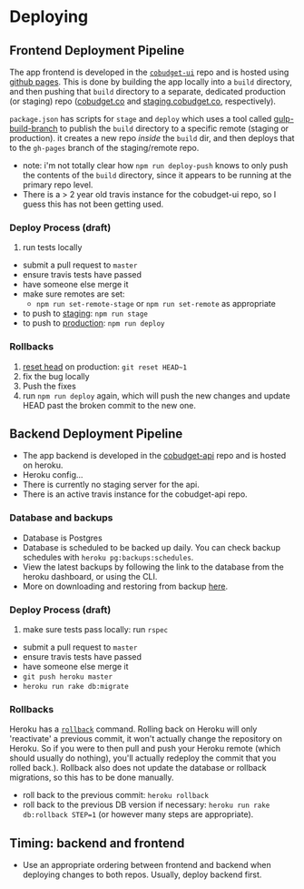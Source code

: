 # Deploying

## Frontend Deployment Pipeline

The app frontend is developed in the [`cobudget-ui`](https://github.com/cobudget/cobudget-ui) repo and is hosted using [github pages](https://pages.github.com/). This is done by building the app locally into a `build` directory, and then pushing that `build` directory to a separate, dedicated production (or staging) repo ([cobudget.co](https://github.com/cobudget/cobudget.co) and [staging.cobudget.co](https://github.com/cobudget/staging.cobudget.co), respectively). 

`package.json` has scripts for `stage` and `deploy` which uses a tool called [gulp-build-branch](https://www.npmjs.com/package/gulp-build-branch) to publish the `build` directory to a specific remote (staging or production). it creates a new repo _inside_ the `build` dir, and then deploys that to the `gh-pages` branch of the staging/remote repo. 

* note: i'm not totally clear how `npm run deploy-push` knows to only push the contents of the `build` directory, since it appears to be running at the primary repo level. 
* There is a > 2 year old travis instance for the cobudget-ui repo, so I guess this has not been getting used. 

### Deploy Process (draft)
1. run tests locally
* submit a pull request to `master` 
* ensure travis tests have passed
* have someone else merge it
* make sure remotes are set:
  * `npm run set-remote-stage` or `npm run set-remote` as appropriate
* to push to [staging](https://github.com/cobudget/staging.cobudget.co/tree/gh-pages): `npm run stage`
* to push to [production](https://github.com/cobudget/cobudget.co/tree/gh-pages): `npm run deploy`

### Rollbacks
1. [reset head](https://stackoverflow.com/questions/927358/how-to-undo-last-commits-in-git) on production: `git reset HEAD~1`
2. fix the bug locally 
3. Push the fixes
4. run `npm run deploy` again, which will push the new changes and update HEAD past the broken commit to the new one.  

## Backend Deployment Pipeline
* The app backend is developed in the [cobudget-api](https://github.com/cobudget/cobudget-api) repo and is hosted on heroku. 
* Heroku config...
* There is currently no staging server for the api.  
* There is an active travis instance for the cobudget-api repo. 

### Database and backups
* Database is Postgres
* Database is scheduled to be backed up daily. You can check backup schedules with `heroku pg:backups:schedules`. 
* View the latest backups by following the link to the database from the heroku dashboard, or using the CLI. 
* More on downloading and restoring from backup [here](https://devcenter.heroku.com/articles/heroku-postgres-backups). 

### Deploy Process (draft)
1. make sure tests pass locally: run `rspec`
* submit a pull request to `master`
* ensure travis tests have passed
* have someone else merge it
* `git push heroku master`
* `heroku run rake db:migrate`

### Rollbacks
Heroku has a [`rollback`](https://devcenter.heroku.com/articles/releases) command. Rolling back on Heroku will only 'reactivate' a previous commit, it won't actually change the repository on Heroku. So if you were to then pull and push your Heroku remote (which should usually do nothing), you'll actually redeploy the commit that you rolled back.). Rollback also does not update the database or rollback migrations, so this has to be done manually. 

* roll back to the previous commit: `heroku rollback`
* roll back to the previous DB version if necessary: `heroku run rake db:rollback STEP=1` (or however many steps are appropriate). 

## Timing: backend and frontend
* Use an appropriate ordering between frontend and backend when deploying changes to both repos. Usually, deploy backend first. 
